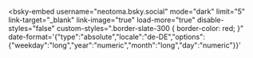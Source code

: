 <script type="module" src="https://cdn.jsdelivr.net/npm/bsky-embed/dist/bsky-embed.es.js" async></script>

<bsky-embed
    username="neotoma.bsky.social"
    mode="dark"
    limit="5"
    link-target="_blank"
    link-image="true"
    load-more="true"
    disable-styles="false"
    custom-styles=".border-slate-300 { border-color: red; }"
    date-format='{"type":"absolute","locale":"de-DE","options":{"weekday":"long","year":"numeric","month":"long","day":"numeric"}}'
  >
  </bsky-embed>
